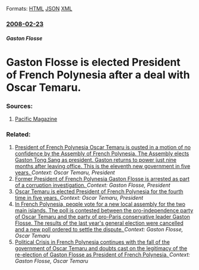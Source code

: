 
Formats: [HTML](/news/2008/02/23/gaston-flosse-is-elected-president-of-french-polynesia-after-a-deal-with-oscar-temaru.html)  [JSON](/news/2008/02/23/gaston-flosse-is-elected-president-of-french-polynesia-after-a-deal-with-oscar-temaru.json)  [XML](/news/2008/02/23/gaston-flosse-is-elected-president-of-french-polynesia-after-a-deal-with-oscar-temaru.xml)  

### [2008-02-23](/news/2008/02/23/index.md)

##### Gaston Flosse
#  Gaston Flosse is elected President of French Polynesia after a deal with Oscar Temaru. 




### Sources:

1. [Pacific Magazine](http://www.pacificmagazine.net/news/2008/02/27/flosse-temaru-merge-into-single-caucus)

### Related:

1. [ President of French Polynesia Oscar Temaru is ousted in a motion of no confidence by the Assembly of French Polynesia. The Assembly elects Gaston Tong Sang as president. Gaston returns to power just nine months after leaving office. This is the eleventh new government in five years. ](/news/2009/11/25/president-of-french-polynesia-oscar-temaru-is-ousted-in-a-motion-of-no-confidence-by-the-assembly-of-french-polynesia-the-assembly-elects.md) _Context: Oscar Temaru, President_
2. [ Former President of French Polynesia Gaston Flosse is arrested as part of a corruption investigation. ](/news/2009/11/10/former-president-of-french-polynesia-gaston-flosse-is-arrested-as-part-of-a-corruption-investigation.md) _Context: Gaston Flosse, President_
3. [ Oscar Temaru is elected President of French Polynesia for the fourth time in five years. ](/news/2009/02/11/oscar-temaru-is-elected-president-of-french-polynesia-for-the-fourth-time-in-five-years.md) _Context: Oscar Temaru, President_
4. [ In French Polynesia, people vote for a new local assembly for the two main islands. The poll is contested between the pro-independence party of Oscar Temaru and the party of pro-Paris conservative leader Gaston Flosse. The results of the last year's general election were cancelled and a new poll ordered to settle the dispute. ](/news/2005/02/14/in-french-polynesia-people-vote-for-a-new-local-assembly-for-the-two-main-islands-the-poll-is-contested-between-the-pro-independence-part.md) _Context: Gaston Flosse, Oscar Temaru_
5. [ Political Crisis in French Polynesia continues with the fall of the government of Oscar Temaru and doubts cast on the legitimacy of the re-election of Gaston Flosse as President of French Polynesia. ](/news/2004/10/23/political-crisis-in-french-polynesia-continues-with-the-fall-of-the-government-of-oscar-temaru-and-doubts-cast-on-the-legitimacy-of-the-re.md) _Context: Gaston Flosse, Oscar Temaru_
